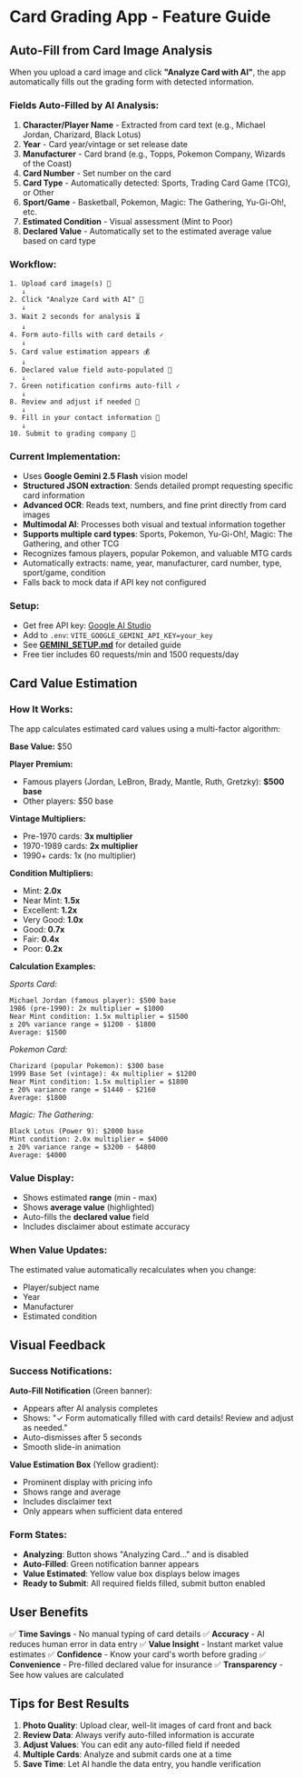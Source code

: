 # Card Grading App - Feature Guide

## Auto-Fill from Card Image Analysis

When you upload a card image and click **"Analyze Card with AI"**, the app automatically fills out the grading form with detected information.

### Fields Auto-Filled by AI Analysis:

1. **Character/Player Name** - Extracted from card text (e.g., Michael Jordan, Charizard, Black Lotus)
2. **Year** - Card year/vintage or set release date
3. **Manufacturer** - Card brand (e.g., Topps, Pokemon Company, Wizards of the Coast)
4. **Card Number** - Set number on the card
5. **Card Type** - Automatically detected: Sports, Trading Card Game (TCG), or Other
6. **Sport/Game** - Basketball, Pokemon, Magic: The Gathering, Yu-Gi-Oh!, etc.
7. **Estimated Condition** - Visual assessment (Mint to Poor)
8. **Declared Value** - Automatically set to the estimated average value based on card type

### Workflow:

```
1. Upload card image(s) 📸
   ↓
2. Click "Analyze Card with AI" 🤖
   ↓
3. Wait 2 seconds for analysis ⏳
   ↓
4. Form auto-fills with card details ✓
   ↓
5. Card value estimation appears 💰
   ↓
6. Declared value field auto-populated 📝
   ↓
7. Green notification confirms auto-fill ✓
   ↓
8. Review and adjust if needed 👀
   ↓
9. Fill in your contact information 📧
   ↓
10. Submit to grading company 🚀
```

### Current Implementation:

- Uses **Google Gemini 2.5 Flash** vision model
- **Structured JSON extraction**: Sends detailed prompt requesting specific card information
- **Advanced OCR**: Reads text, numbers, and fine print directly from card images
- **Multimodal AI**: Processes both visual and textual information together
- **Supports multiple card types**: Sports, Pokemon, Yu-Gi-Oh!, Magic: The Gathering, and other TCG
- Recognizes famous players, popular Pokemon, and valuable MTG cards
- Automatically extracts: name, year, manufacturer, card number, type, sport/game, condition
- Falls back to mock data if API key not configured

### Setup:

- Get free API key: [Google AI Studio](https://aistudio.google.com/app/apikey)
- Add to `.env`: `VITE_GOOGLE_GEMINI_API_KEY=your_key`
- See **[GEMINI_SETUP.md](GEMINI_SETUP.md)** for detailed guide
- Free tier includes 60 requests/min and 1500 requests/day

## Card Value Estimation

### How It Works:

The app calculates estimated card values using a multi-factor algorithm:

**Base Value:** $50

**Player Premium:**
- Famous players (Jordan, LeBron, Brady, Mantle, Ruth, Gretzky): **$500 base**
- Other players: $50 base

**Vintage Multipliers:**
- Pre-1970 cards: **3x multiplier**
- 1970-1989 cards: **2x multiplier**
- 1990+ cards: 1x (no multiplier)

**Condition Multipliers:**
- Mint: **2.0x**
- Near Mint: **1.5x**
- Excellent: **1.2x**
- Very Good: **1.0x**
- Good: **0.7x**
- Fair: **0.4x**
- Poor: **0.2x**

**Calculation Examples:**

*Sports Card:*
```
Michael Jordan (famous player): $500 base
1986 (pre-1990): 2x multiplier = $1000
Near Mint condition: 1.5x multiplier = $1500
± 20% variance range = $1200 - $1800
Average: $1500
```

*Pokemon Card:*
```
Charizard (popular Pokemon): $300 base
1999 Base Set (vintage): 4x multiplier = $1200
Near Mint condition: 1.5x multiplier = $1800
± 20% variance range = $1440 - $2160
Average: $1800
```

*Magic: The Gathering:*
```
Black Lotus (Power 9): $2000 base
Mint condition: 2.0x multiplier = $4000
± 20% variance range = $3200 - $4800
Average: $4000
```

### Value Display:

- Shows estimated **range** (min - max)
- Shows **average value** (highlighted)
- Auto-fills the **declared value** field
- Includes disclaimer about estimate accuracy

### When Value Updates:

The estimated value automatically recalculates when you change:
- Player/subject name
- Year
- Manufacturer
- Estimated condition

## Visual Feedback

### Success Notifications:

**Auto-Fill Notification** (Green banner):
- Appears after AI analysis completes
- Shows: "✓ Form automatically filled with card details! Review and adjust as needed."
- Auto-dismisses after 5 seconds
- Smooth slide-in animation

**Value Estimation Box** (Yellow gradient):
- Prominent display with pricing info
- Shows range and average
- Includes disclaimer text
- Only appears when sufficient data entered

### Form States:

- **Analyzing**: Button shows "Analyzing Card..." and is disabled
- **Auto-Filled**: Green notification banner appears
- **Value Estimated**: Yellow value box displays below images
- **Ready to Submit**: All required fields filled, submit button enabled

## User Benefits

✅ **Time Savings** - No manual typing of card details
✅ **Accuracy** - AI reduces human error in data entry
✅ **Value Insight** - Instant market value estimates
✅ **Confidence** - Know your card's worth before grading
✅ **Convenience** - Pre-filled declared value for insurance
✅ **Transparency** - See how values are calculated

## Tips for Best Results

1. **Photo Quality**: Upload clear, well-lit images of card front and back
2. **Review Data**: Always verify auto-filled information is accurate
3. **Adjust Values**: You can edit any auto-filled field if needed
4. **Multiple Cards**: Analyze and submit cards one at a time
5. **Save Time**: Let AI handle the data entry, you handle verification
